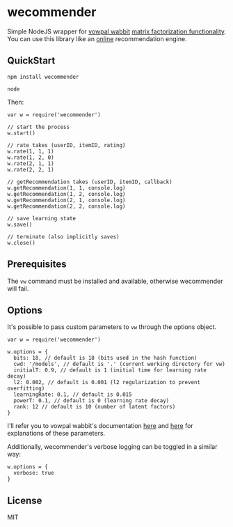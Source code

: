 wecommender
===========

Simple NodeJS wrapper for [vowpal wabbit](http://hunch.net/~vw/'s) [matrix factorization functionality](https://github.com/JohnLangford/vowpal_wabbit/wiki/Matrix-factorization-example).
You can use this library like an [online](http://en.wikipedia.org/wiki/Online_machine_learning) recommendation engine.

QuickStart
----------

    npm install wecommender

    node

Then:

    var w = require('wecommender')

    // start the process
    w.start()

    // rate takes (userID, itemID, rating)
    w.rate(1, 1, 1)
    w.rate(1, 2, 0)
    w.rate(2, 1, 1)
    w.rate(2, 2, 1)

    // getRecommendation takes (userID, itemID, callback)
    w.getRecommendation(1, 1, console.log)
    w.getRecommendation(1, 2, console.log)
    w.getRecommendation(2, 1, console.log)
    w.getRecommendation(2, 2, console.log)

    // save learning state
    w.save()

    // terminate (also implicitly saves)
    w.close()

Prerequisites
-------------

The `vw` command must be installed and available, otherwise wecommender
will fail.

Options
-------

It's possible to pass custom parameters to `vw` through the options object.

    var w = require('wecommender')

    w.options = {
      bits: 18, // default is 18 (bits used in the hash function)
      cwd: '/models', // default is '.' (current working directory for vw)
      initialT: 0.9, // default is 1 (initial time for learning rate decay)
      l2: 0.002, // default is 0.001 (l2 regularization to prevent overfitting)
      learningRate: 0.1, // default is 0.015
      powerT: 0.1, // default is 0 (learning rate decay)
      rank: 12 // default is 10 (number of latent factors)
    }

I'll refer you to vowpal wabbit's documentation [here](https://github.com/JohnLangford/vowpal_wabbit/wiki/Tutorial) and [here](https://github.com/JohnLangford/vowpal_wabbit/wiki/Matrix-factorization-example) for explanations of
these parameters.

Additionally, wecommender's verbose logging can be toggled in a similar way:

    w.options = {
      verbose: true
    }

License
-------

MIT

